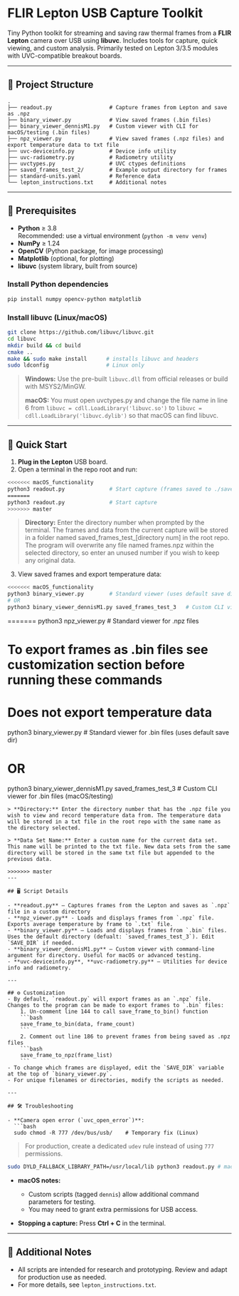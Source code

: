 # FLIR Lepton USB Capture Toolkit

Tiny Python toolkit for streaming and saving raw thermal frames from a **FLIR Lepton** camera over USB using **libuvc**. Includes tools for capture, quick viewing, and custom analysis. Primarily tested on Lepton 3/3.5 modules with UVC-compatible breakout boards.

---

## 📁 Project Structure

```
.
├── readout.py                  # Capture frames from Lepton and save as .npz
├── binary_viewer.py            # View saved frames (.bin files)
├── binary_viewer_dennisM1.py   # Custom viewer with CLI for macOS/testing (.bin files)
├── npz_viewer.py               # View saved frames (.npz files) and export temperature data to txt file
├── uvc-deviceinfo.py           # Device info utility
├── uvc-radiometry.py           # Radiometry utility
├── uvctypes.py                 # UVC ctypes definitions
├── saved_frames_test_2/        # Example output directory for frames
├── standard-units.yaml         # Reference data
└── lepton_instructions.txt     # Additional notes
```

---

## 🔧 Prerequisites

- **Python** ≥ 3.8  
  Recommended: use a virtual environment (`python -m venv venv`)
- **NumPy** ≥ 1.24
- **OpenCV** (Python package, for image processing)
- **Matplotlib** (optional, for plotting)
- **libuvc** (system library, built from source)

### Install Python dependencies

```bash
pip install numpy opencv-python matplotlib
```

### Install libuvc (Linux/macOS)

```bash
git clone https://github.com/libuvc/libuvc.git
cd libuvc
mkdir build && cd build
cmake ..
make && sudo make install      # installs libuvc and headers
sudo ldconfig                  # Linux only
```

> **Windows:** Use the pre-built `libuvc.dll` from official releases or build with MSYS2/MinGW.
>
> **macOS:** You must open uvctypes.py and change the file name in line 6 from `libuvc = cdll.LoadLibrary('libuvc.so')` to `libuvc = cdll.LoadLibrary('libuvc.dylib')` so that macOS can find libuvc.


---

## 🚀 Quick Start

1. **Plug in the Lepton** USB board.
2. Open a terminal in the repo root and run:

```bash
<<<<<<< macOS_functionality
python3 readout.py              # Start capture (frames saved to ./saved_frames_test_3/ by default)
=======
python3 readout.py              # Start capture
>>>>>>> master
```
> **Directory:** Enter the directory number when prompted by the terminal. The frames and data from the current capture will be stored in a folder named saved_frames_test_[directory num] in the root repo. The program will overwrite any file named frames.npz within the selected directory, so enter an unused number if you wish to keep any original data. 

3. View saved frames and export temperature data:

```bash
<<<<<<< macOS_functionality
python3 binary_viewer.py        # Standard viewer (uses default save dir)
# OR
python3 binary_viewer_dennisM1.py saved_frames_test_3   # Custom CLI viewer (macOS/testing)
```
=======
python3 npz_viewer.py                                   # Standard viewer for .npz files

# To export frames as .bin files see customization section before running these commands
# Does not export temperature data
python3 binary_viewer.py                                # Standard viewer for .bin files (uses default save dir)
# OR
python3 binary_viewer_dennisM1.py saved_frames_test_3   # Custom CLI viewer for .bin files (macOS/testing)
```
> **Directory:** Enter the directory number that has the .npz file you wish to view and record temperature data from. The temperature data will be stored in a txt file in the root repo with the same name as the directory selected. 

> **Data Set Name:** Enter a custom name for the current data set. This name will be printed to the txt file. New data sets from the same directory will be stored in the same txt file but appended to the previous data.

>>>>>>> master
---

## 🖥️ Script Details

- **readout.py** — Captures frames from the Lepton and saves as `.npz` file in a custom directory
- **npz_viewer.py** - Loads and displays frames from `.npz` file. Exports average temperature by frame to `.txt` file.
- **binary_viewer.py** — Loads and displays frames from `.bin` files. Uses the default directory (defualt: `saved_frames_test_3`). Edit `SAVE_DIR` if needed.
- **binary_viewer_dennisM1.py** — Custom viewer with command-line argument for directory. Useful for macOS or advanced testing.
- **uvc-deviceinfo.py**, **uvc-radiometry.py** — Utilities for device info and radiometry.

---

## ⚙️ Customization
- By default, `readout.py` will export frames as an `.npz` file. Changes to the program can be made to export frames to `.bin` files:
    1. Un-comment line 144 to call save_frame_to_bin() function
    ```bash
    save_frame_to_bin(data, frame_count)
    ```
    2. Comment out line 186 to prevent frames from being saved as .npz files
    ```bash
    save_frame_to_npz(frame_list)
    ```
- To change which frames are displayed, edit the `SAVE_DIR` variable at the top of `binary_viewer.py`.
- For unique filenames or directories, modify the scripts as needed.

---

## 🛠️ Troubleshooting

- **Camera open error (`uvc_open_error`)**:
  ```bash
  sudo chmod -R 777 /dev/bus/usb/    # Temporary fix (Linux)
  ```
  > For production, create a dedicated `udev` rule instead of using `777` permissions.

  ```bash
  sudo DYLD_FALLBACK_LIBRARY_PATH=/usr/local/lib python3 readout.py # macOS fix- tells macOs dynamic linker where to find uvc libraries if initial search is unsuccessful
  ```

- **macOS notes:**
  - Custom scripts (tagged `dennis`) allow additional command parameters for testing.
  - You may need to grant extra permissions for USB access.

- **Stopping a capture:** Press **Ctrl + C** in the terminal.

---

## 📄 Additional Notes

- All scripts are intended for research and prototyping. Review and adapt for production use as needed.
- For more details, see `lepton_instructions.txt`.
